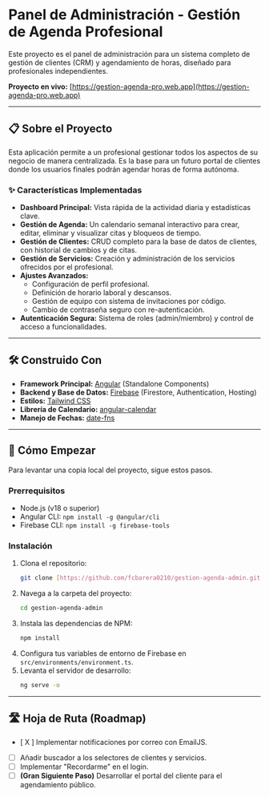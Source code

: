 # Panel de Administración - Gestión de Agenda Profesional

Este proyecto es el panel de administración para un sistema completo de gestión de clientes (CRM) y agendamiento de horas, diseñado para profesionales independientes.

**Proyecto en vivo:** [https://gestion-agenda-pro.web.app](https://gestion-agenda-pro.web.app)

---

## 📋 Sobre el Proyecto

Esta aplicación permite a un profesional gestionar todos los aspectos de su negocio de manera centralizada. Es la base para un futuro portal de clientes donde los usuarios finales podrán agendar horas de forma autónoma.

### ✨ Características Implementadas

* **Dashboard Principal:** Vista rápida de la actividad diaria y estadísticas clave.
* **Gestión de Agenda:** Un calendario semanal interactivo para crear, editar, eliminar y visualizar citas y bloqueos de tiempo.
* **Gestión de Clientes:** CRUD completo para la base de datos de clientes, con historial de cambios y de citas.
* **Gestión de Servicios:** Creación y administración de los servicios ofrecidos por el profesional.
* **Ajustes Avanzados:**
    * Configuración de perfil profesional.
    * Definición de horario laboral y descansos.
    * Gestión de equipo con sistema de invitaciones por código.
    * Cambio de contraseña seguro con re-autenticación.
* **Autenticación Segura:** Sistema de roles (admin/miembro) y control de acceso a funcionalidades.

---

## 🛠️ Construido Con

* **Framework Principal:** [Angular](https://angular.io/) (Standalone Components)
* **Backend y Base de Datos:** [Firebase](https://firebase.google.com/) (Firestore, Authentication, Hosting)
* **Estilos:** [Tailwind CSS](https://tailwindcss.com/)
* **Librería de Calendario:** [angular-calendar](https://mattlewis92.github.io/angular-calendar/docs/)
* **Manejo de Fechas:** [date-fns](https://date-fns.org/)

---

## 🚀 Cómo Empezar

Para levantar una copia local del proyecto, sigue estos pasos.

### Prerrequisitos

* Node.js (v18 o superior)
* Angular CLI: `npm install -g @angular/cli`
* Firebase CLI: `npm install -g firebase-tools`

### Instalación

1.  Clona el repositorio:
    ```sh
    git clone [https://github.com/fcbarera0210/gestion-agenda-admin.git](https://github.com/fcbarera0210/gestion-agenda-admin.git)
    ```
2.  Navega a la carpeta del proyecto:
    ```sh
    cd gestion-agenda-admin
    ```
3.  Instala las dependencias de NPM:
    ```sh
    npm install
    ```
4.  Configura tus variables de entorno de Firebase en `src/environments/environment.ts`.
5.  Levanta el servidor de desarrollo:
    ```sh
    ng serve -o
    ```

---

## 🛣️ Hoja de Ruta (Roadmap)

* [ X ] Implementar notificaciones por correo con EmailJS.
* [ ] Añadir buscador a los selectores de clientes y servicios.
* [ ] Implementar "Recordarme" en el login.
* [ ] **(Gran Siguiente Paso)** Desarrollar el portal del cliente para el agendamiento público.